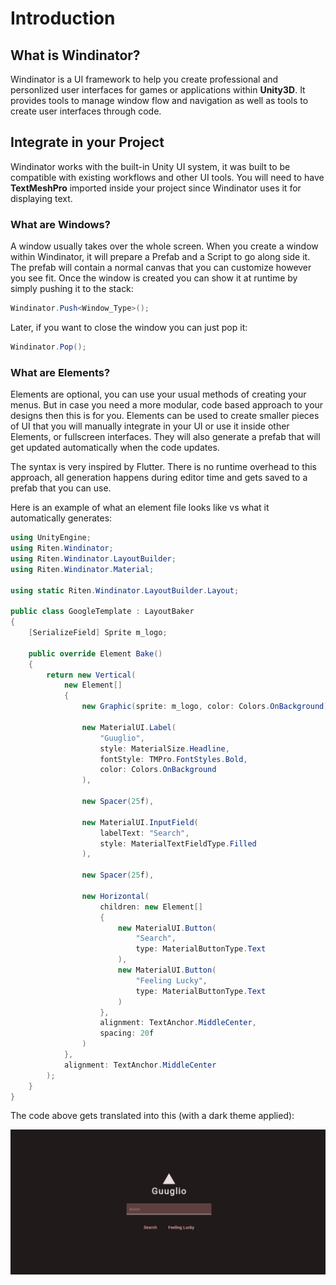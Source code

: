 # Introduction

## What is Windinator?

Windinator is a UI framework to help you create professional and personlized user interfaces for games or applications within **Unity3D**.
It provides tools to manage window flow and navigation as well as tools to create user interfaces through code.

## Integrate in your Project

Windinator works with the built-in Unity UI system, it was built to be compatible with existing workflows and other UI tools.
You will need to have **TextMeshPro** imported inside your project since Windinator uses it for displaying text.

### What are Windows?

A window usually takes over the whole screen. When you create a window within Windinator, it will prepare a Prefab and a Script to go along side it.
The prefab will contain a normal canvas that you can customize however you see fit.
Once the window is created you can show it at runtime by simply pushing it to the stack:

```c#
Windinator.Push<Window_Type>();
```

Later, if you want to close the window you can just pop it:

```c#
Windinator.Pop();
```

### What are Elements?

Elements are optional, you can use your usual methods of creating your menus.
But in case you need a more modular, code based approach to your designs then this is for you.
Elements can be used to create smaller pieces of UI that you will manually integrate in your UI or use it inside other Elements, or fullscreen interfaces.
They will also generate a prefab that will get updated automatically when the code updates.

The syntax is very inspired by Flutter.
There is no runtime overhead to this approach, all generation happens during editor time and gets saved to a prefab that you can use.

Here is an example of what an element file looks like vs what it automatically generates:

```c#
using UnityEngine;
using Riten.Windinator;
using Riten.Windinator.LayoutBuilder;
using Riten.Windinator.Material;

using static Riten.Windinator.LayoutBuilder.Layout;

public class GoogleTemplate : LayoutBaker
{
    [SerializeField] Sprite m_logo;

    public override Element Bake()
    {
        return new Vertical(
            new Element[]
            {
                new Graphic(sprite: m_logo, color: Colors.OnBackground),

                new MaterialUI.Label(
                    "Guuglio",
                    style: MaterialSize.Headline,
                    fontStyle: TMPro.FontStyles.Bold,
                    color: Colors.OnBackground
                ),

                new Spacer(25f),
 
                new MaterialUI.InputField(
                    labelText: "Search",
                    style: MaterialTextFieldType.Filled
                ),

                new Spacer(25f),

                new Horizontal(
                    children: new Element[]
                    {
                        new MaterialUI.Button(
                            "Search",
                            type: MaterialButtonType.Text
                        ),
                        new MaterialUI.Button(
                            "Feeling Lucky",
                            type: MaterialButtonType.Text
                        )
                    },
                    alignment: TextAnchor.MiddleCenter,
                    spacing: 20f
                )
            },
            alignment: TextAnchor.MiddleCenter
        );
    }
}
```

The code above gets translated into this (with a dark theme applied):

![Baked Element](images/Guuglio.png)